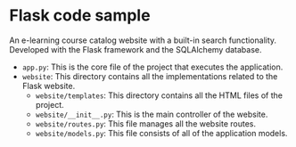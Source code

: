 # Flask code sample

An e-learning course catalog website with a built-in search functionality. Developed with the Flask framework and the SQLAlchemy database.

- ```app.py```: This is the core file of the project that executes the application.
- ```website```: This directory contains all the implementations related to the Flask website.
    - ```website/templates```: This directory contains all the HTML files of the project.
    - ```website/__init__.py```: This is the main controller of the website.
    - ```website/routes.py```: This file manages all the website routes.
    - ```website/models.py```: This file consists of all of the application models.
